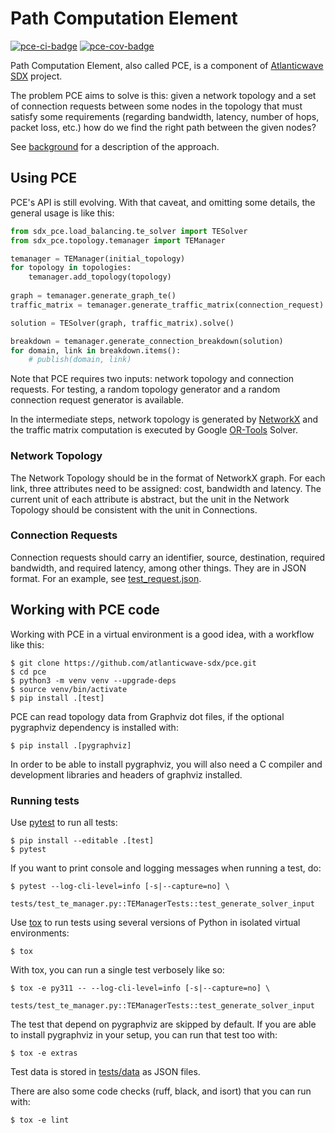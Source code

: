 # Path Computation Element

[![pce-ci-badge]][pce-ci] [![pce-cov-badge]][pce-cov]

Path Computation Element, also called PCE, is a component of
[Atlanticwave SDX][aw-sdx] project.

The problem PCE aims to solve is this: given a network topology and a
set of connection requests between some nodes in the topology that
must satisfy some requirements (regarding bandwidth, latency, number
of hops, packet loss, etc.) how do we find the right path between the
given nodes?

See [background](./docs/README.md) for a description of the approach.

## Using PCE

PCE's API is still evolving.  With that caveat, and omitting some
details, the general usage is like this:

```python
from sdx_pce.load_balancing.te_solver import TESolver
from sdx_pce.topology.temanager import TEManager

temanager = TEManager(initial_topology)
for topology in topologies:
    temanager.add_topology(topology)
    
graph = temanager.generate_graph_te()
traffic_matrix = temanager.generate_traffic_matrix(connection_request)

solution = TESolver(graph, traffic_matrix).solve()

breakdown = temanager.generate_connection_breakdown(solution)
for domain, link in breakdown.items():
    # publish(domain, link)
```

Note that PCE requires two inputs: network topology and connection
requests.  For testing, a random topology generator and a random
connection request generator is available.

In the intermediate steps, network topology is generated by [NetworkX]
and the traffic matrix computation is executed by Google [OR-Tools]
Solver.


### Network Topology

The Network Topology should be in the format of NetworkX graph. For
each link, three attributes need to be assigned: cost, bandwidth and
latency. The current unit of each attribute is abstract, but the unit
in the Network Topology should be consistent with the unit in
Connections.


### Connection Requests

Connection requests should carry an identifier, source, destination,
required bandwidth, and required latency, among other things.  They
are in JSON format.  For an example, see [test_request.json].


## Working with PCE code

Working with PCE in a virtual environment is a good idea, with a
workflow like this:

```console
$ git clone https://github.com/atlanticwave-sdx/pce.git
$ cd pce
$ python3 -m venv venv --upgrade-deps
$ source venv/bin/activate
$ pip install .[test]
```

PCE can read topology data from Graphviz dot files, if the optional
pygraphviz dependency is installed with:

```console
$ pip install .[pygraphviz]
```

In order to be able to install pygraphviz, you will also need a C
compiler and development libraries and headers of graphviz installed.


### Running tests

Use [pytest] to run all tests:

```
$ pip install --editable .[test]
$ pytest
```

If you want to print console and logging messages when running a test,
do:

```
$ pytest --log-cli-level=info [-s|--capture=no] \
    tests/test_te_manager.py::TEManagerTests::test_generate_solver_input
```

Use [tox] to run tests using several versions of Python in isolated
virtual environments:

```
$ tox
```

With tox, you can run a single test verbosely like so:

```
$ tox -e py311 -- --log-cli-level=info [-s|--capture=no] \
    tests/test_te_manager.py::TEManagerTests::test_generate_solver_input
```

The test that depend on pygraphviz are skipped by default.  If you are
able to install pygraphviz in your setup, you can run that test too
with:

```
$ tox -e extras
```

Test data is stored in [tests/data](./tests/data) as JSON files.

There are also some code checks (ruff, black, and isort) that you can
run with:

```console
$ tox -e lint
```


<!-- URLs -->

[background]: ./docs/README.md

[aw-sdx]: https://www.atlanticwave-sdx.net/ (Atlanticwave-SDX)

[pce-ci-badge]: https://github.com/atlanticwave-sdx/pce/actions/workflows/test.yml/badge.svg
[pce-ci]: https://github.com/atlanticwave-sdx/pce/actions/workflows/test.yml

[pce-cov-badge]: https://coveralls.io/repos/github/atlanticwave-sdx/pce/badge.svg?branch=main (Coverage Status)
[pce-cov]: https://coveralls.io/github/atlanticwave-sdx/pce?branch=main

[NetworkX]: https://networkx.org/
[OR-Tools]: https://developers.google.com/optimization/

[pytest]: https://docs.pytest.org/
[tox]: https://tox.wiki/en/latest/index.html

[test_request.json]: ./src/sdx/pce/data/requests/test_request.json

[ruff]: https://pypi.org/project/ruff/
[black]: https://pypi.org/project/black/
[isort]: https://pypi.org/project/isort/
